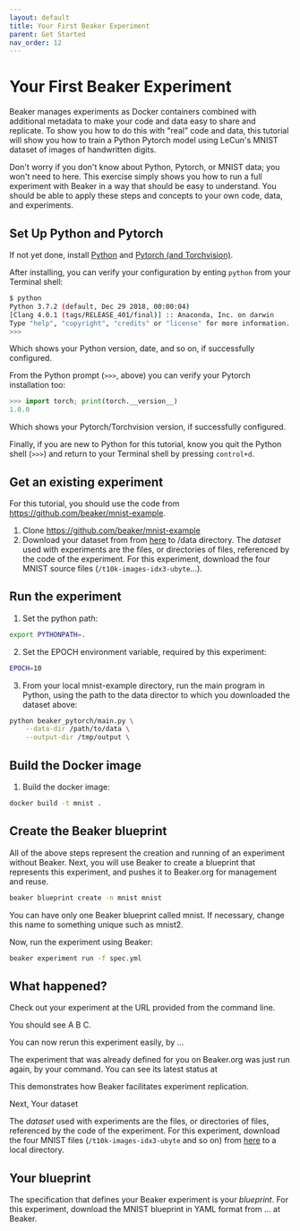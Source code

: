 ```yaml
---
layout: default
title: Your First Beaker Experiment
parent: Get Started
nav_order: 12
---
```


# Your First Beaker Experiment 

Beaker manages experiments as Docker containers combined with additional metadata to make your code and data easy to share and replicate. To show you how to do this with "real" code and data, this tutorial will show you how to train a Python Pytorch model using LeCun's MNIST dataset of images of handwritten digits.

Don't worry if you don't know about Python, Pytorch, or MNIST data; you won't need to here. This exercise simply shows you how to run a full experiment with Beaker in a way that should be easy to understand. You should be able to apply these steps and concepts to your own code, data, and experiments.

## Set Up Python and Pytorch

If not yet done, install [Python](https://www.python.org/downloads/) and [Pytorch (and Torchvision)](https://pytorch.org/get-started/locally/).

After installing, you can verify your configuration by enting `python` from your Terminal shell:

```bash
$ python
Python 3.7.2 (default, Dec 29 2018, 00:00:04) 
[Clang 4.0.1 (tags/RELEASE_401/final)] :: Anaconda, Inc. on darwin
Type "help", "copyright", "credits" or "license" for more information.
>>> 
```
Which shows your Python version, date, and so on, if successfully configured.

From the Python prompt (`>>>`, above) you can verify your Pytorch installation too:

```python
>>> import torch; print(torch.__version__)
1.0.0
```
    
Which shows your Pytorch/Torchvision version, if successfully configured.

Finally, if you are new to Python for this tutorial, know you quit the Python shell (`>>>`) and return to your Terminal shell by pressing `control+d`.

## Get an existing experiment

For this tutorial, you should use the code from https://github.com/beaker/mnist-example. 

1. Clone https://github.com/beaker/mnist-example
2. Download your dataset from from [here](https://beaker.org/ds/ds_kf6v919aq7hk/details) to /data directory. The *dataset* used with experiments are the files, or directories of files, referenced by the code of the experiment. For this experiment, download the four MNIST source files (`/t10k-images-idx3-ubyte`...).

## Run the experiment

1. Set the python path:
```bash
export PYTHONPATH=.
```
2. Set the EPOCH environment variable, required by this experiment:
```bash
EPOCH=10
```
3. From your local mnist-example directory, run the main program in Python, using the path to the data director to which you downloaded the dataset above:
```bash
python beaker_pytorch/main.py \
    --data-dir /path/to/data \
    --output-dir /tmp/output \
```

## Build the Docker image 

1. Build the docker image:
```bash
docker build -t mnist .
```
## Create the Beaker blueprint

All of the above steps represent the creation and running of an experiment without Beaker. Next, you will use Beaker to create a blueprint that represents this experiment, and pushes it to Beaker.org for management and reuse.

```bash
beaker blueprint create -n mnist mnist
```
You can have only one Beaker blueprint called mnist. If necessary, change this name to something unique such as mnist2.

Now, run the experiment using Beaker:
```bash
beaker experiment run -f spec.yml
```
## What happened?

Check out your experiment at the URL provided from the command line. 

You should see A B C.

You can now rerun this experiment easily, by ...

The experiment that was already defined for you on Beaker.org was just run again, by your command. You can see its latest status at

This demonstrates how Beaker facilitates experiment replication.

Next, Your dataset

The *dataset* used with experiments are the files, or directories of files, referenced by the code of the experiment. For this experiment, download the four MNIST files (`/t10k-images-idx3-ubyte` and so on) from [here](https://beaker.org/ds/ds_kf6v919aq7hk/details) to a local directory.

## Your blueprint

The specification that defines your Beaker experiment is your *blueprint*. For this experiment, download the MNIST blueprint  in YAML format from ... at Beaker.




